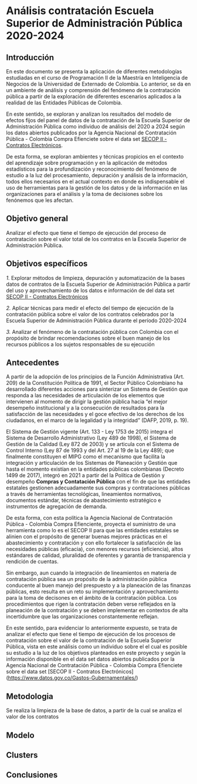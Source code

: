 # **Análisis contratación Escuela Superior de Administración Pública 2020-2024**

## Introducción

En este documento se presenta la aplicación de diferentes metodologías estudiadas en el curso de Programación II de la Maestría en Inteligencia de Negocios de la Universidad de Externado de Colombia. Lo anterior, se da en un ambiente de análisis y comprensión del fenómeno de la contratación pública a partir de la exploración de  diferentes escenarios aplicados a la realidad de las Entidades Públicas de Colombia. 

En este sentido, se exploran y analizan los resultados del modelo de efectos fijos del panel de datos de la contratación de la Escuela Superior de Administración Pública como individuo de análisis del 2020 a 2024 según los datos abiertos publicados por la Agencia Nacional de Contratación Pública - Colombia Compra Efienciete sobre el data set [SECOP II - Contratos Electrónicos](https://www.datos.gov.co/Gastos-Gubernamentales/SECOP-II-Contratos-Electr-nicos/jbjy-vk9h/about_data).

 De esta forma, se exploran ambientes y técnicas propicios en el contexto del aprendizaje sobre programación y en la aplicación de métodos estadísticos para la profundización y reconocimiento del fenómeno de estudio a la luz del procesamiento, depuración y análisis de la información, todos ellos necesarios en el actual contexto en donde es indispensable el uso de herramientas para la gestión de los datos y de la información en las organizaciones para el análisis y la toma de decisiones sobre los fenónemos que les afectan.

 ## Objetivo general

 Analizar el efecto que tiene el tiempo de ejecución del proceso de contratación sobre el valor total de los contratos en la Escuela Superior de Administración Pública.

 ## Objetivos específicos

 *$1.$* Explorar métodos de limpieza, depuración y automatización de la bases datos de contratos de la Escuela Superior de Administración Pública a partir del uso y aprovechamiento de los datos e información de del data set [SECOP II - Contratos Electrónicos](https://www.datos.gov.co/Gastos-Gubernamentales/SECOP-II-Contratos-Electr-nicos/jbjy-vk9h/about_data)

*$2.$* Aplicar técnicas para medir el efecto del tiempo de ejecución de la contratación pública sobre el valor de los contratos celebrados por la Escuela Superior de Administración Pública durante el período 2020-2024

*$3.$* Analizar el fenómeno de la contratación pública con Colombia con el propósito de brindar recomendaciones sobre el buen manejo de los recursos públicos a los sujetos responsables de su ejecución

## Antecedentes

A partir de la adopción de los principios de la Función Administrativa (Art. 209) de la Constitución Política de 1991, el Sector Público Colombiano ha desarrollado diferentes acciones para sinterizar un Sistema de Gestión que responda a las necesidades de articulación de los elementos que intervienen al momento de dirigir la gestión pública  hacia “el mejor desempeño institucional y a la consecución de resultados para la satisfacción de las necesidades y el goce efectivo de los derechos de los ciudadanos, en el marco de la legalidad y la integridad” (DAFP, 2019, p. 19).
<!--  -->
El Sistema de Gestión vigente (Art. 133 - Ley 1753 de 2015) integra el Sistema de Desarrollo Administrativo (Ley 489 de 1998), el Sistema de Gestión de la Calidad (Ley 872 de 2003) y se articula con el Sistema de Control Interno (Ley 87 de 1993 y del Art. 27 al 19 de la Ley 489); que finalmente constituyen el MIPG como el mecanismo que facilita la integración y articulación de los Sistemas de Planeación y Gestión que hasta el momento existían en la entidades públicas colombianas (Decreto 1499 de 2017), integró en 2021 a partir del la Política de Gestión y desempeño **Compras y Contatación Pública** con el fin de que las entidades estatales gestionen adecuadamente sus compras y contrataciones públicas a través de herramientas tecnológicas, lineamientos normativos, documentos estándar, técnicas de abastecimiento estratégico e instrumentos de agregación de demanda. 

De esta forma, con esta política la Agencia Nacional de Contratación Pública - Colombia Compra Efienciente, proyecta el suministro de una herramienta como lo es el SECOP II para que las entidades estatales  se alinien con el propósito de generar buenas mejores prácticas en el abastecimiento y contratación y con ello fortalecer la satisfacción de las necesidades públicas (eficacia), con menores recursos (eficiencia), altos estándares de calidad, pluralidad de oferentes y garantía de transparencia y rendición de cuentas.

Sin embargo, aun cuando la integración de lineamientos en materia de contratación pública sea un propósito de la administración pública conducente al buen manejo del prespuesto y a la planeación de las finanzas públicas, esto resulta en un reto su implementación y aprovechamiento para la toma de decisones en el ámbito de la contratación pública. Los procedimientos que rigen la contratación deben verse reflejados en la planeación de la contratación y se deben implementar en contextos de alta incertidumbre que las organizaciones constantemente reflejan.

En este sentido, para evidenciar lo anteriormente expuesto, se trata de analizar el efecto que tiene el tiempo de ejecución de los procesos de contratación sobre el valor de la contratación de la Escuela Superior Pública, vista en este análisis como un individuo sobre el el cual es posible su estudio a la luz de los objetivos planteados en este proyecto y según la información disponible en el data set datos abiertos publicados por la Agencia Nacional de Contratación Pública - Colombia Compra Efienciete sobre el data set [SECOP II - Contratos Electrónicos] (https://www.datos.gov.co/Gastos-Gubernamentales/)

## Metodologia

Se realiza la limpieza de la base de datos, a partir de la cual se analiza el valor de los contratos



## Modelo



## Clusters


## Conclusiones
